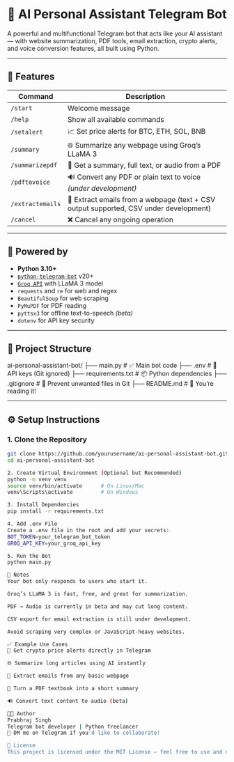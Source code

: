 # 🤖 AI Personal Assistant Telegram Bot

A powerful and multifunctional Telegram bot that acts like your AI assistant — with website summarization, PDF tools, email extraction, crypto alerts, and voice conversion features, all built using Python.

---

## 🚀 Features

| Command | Description |
|---------|-------------|
| `/start` | Welcome message |
| `/help` | Show all available commands |
| `/setalert` | 📈 Set price alerts for BTC, ETH, SOL, BNB |
| `/summary` | 🌐 Summarize any webpage using Groq’s LLaMA 3 |
| `/summarizepdf` | 📄 Get a summary, full text, or audio from a PDF |
| `/pdftovoice` | 🔊 Convert any PDF or plain text to voice *(under development)* |
| `/extractemails` | 📧 Extract emails from a webpage (text + CSV output supported, CSV under development) |
| `/cancel` | ❌ Cancel any ongoing operation |

---

## 🧠 Powered by

- **Python 3.10+**
- [`python-telegram-bot`](https://github.com/python-telegram-bot/python-telegram-bot) v20+
- [`Groq API`](https://console.groq.com/) with LLaMA 3 model
- `requests` and `re` for web and regex
- `BeautifulSoup` for web scraping
- `PyMuPDF` for PDF reading
- `pyttsx3` for offline text-to-speech *(beta)*
- `dotenv` for API key security

---

## 📁 Project Structure
ai-personal-assistant-bot/
├── main.py # ✅ Main bot code
├── .env # 🔐 API keys (Git ignored)
├── requirements.txt # 📦 Python dependencies
├── .gitignore # 🧼 Prevent unwanted files in Git
├── README.md # 📘 You’re reading it!


---

## ⚙️ Setup Instructions

### 1. Clone the Repository
```bash
git clone https://github.com/yourusername/ai-personal-assistant-bot.git
cd ai-personal-assistant-bot

2. Create Virtual Environment (Optional but Recommended)
python -m venv venv
source venv/bin/activate      # On Linux/Mac
venv\Scripts\activate         # On Windows

3. Install Dependencies
pip install -r requirements.txt

4. Add .env File
Create a .env file in the root and add your secrets:
BOT_TOKEN=your_telegram_bot_token
GROQ_API_KEY=your_groq_api_key

5. Run the Bot
python main.py

📌 Notes
Your bot only responds to users who start it.

Groq’s LLaMA 3 is fast, free, and great for summarization.

PDF → Audio is currently in beta and may cut long content.

CSV export for email extraction is still under development.

Avoid scraping very complex or JavaScript-heavy websites.

✅ Example Use Cases
🔔 Get crypto price alerts directly in Telegram

🌐 Summarize long articles using AI instantly

📄 Extract emails from any basic webpage

🧠 Turn a PDF textbook into a short summary

🔊 Convert text content to audio (beta)

👨‍💻 Author
Prabhraj Singh
Telegram bot developer | Python freelancer
💬 DM me on Telegram if you'd like to collaborate!

📄 License
This project is licensed under the MIT License — feel free to use and modify with credit.
